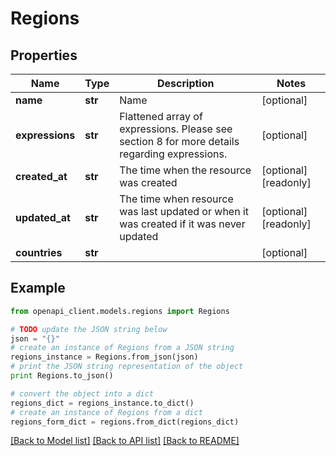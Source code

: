 # Regions


## Properties
Name | Type | Description | Notes
------------ | ------------- | ------------- | -------------
**name** | **str** | Name | [optional] 
**expressions** | **str** | Flattened array of expressions. Please see section 8 for more details regarding expressions. | [optional] 
**created_at** | **str** | The time when the resource was created | [optional] [readonly] 
**updated_at** | **str** | The time when resource was last updated or when it was created if it was never updated | [optional] [readonly] 
**countries** | **str** |  | [optional] 

## Example

```python
from openapi_client.models.regions import Regions

# TODO update the JSON string below
json = "{}"
# create an instance of Regions from a JSON string
regions_instance = Regions.from_json(json)
# print the JSON string representation of the object
print Regions.to_json()

# convert the object into a dict
regions_dict = regions_instance.to_dict()
# create an instance of Regions from a dict
regions_form_dict = regions.from_dict(regions_dict)
```
[[Back to Model list]](../README.md#documentation-for-models) [[Back to API list]](../README.md#documentation-for-api-endpoints) [[Back to README]](../README.md)


